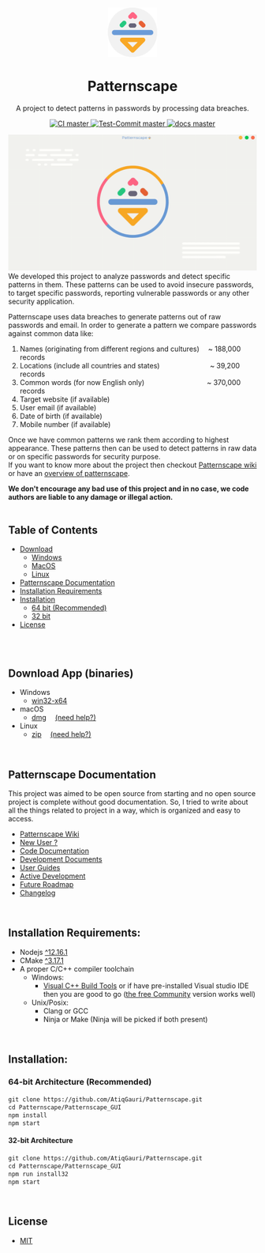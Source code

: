 <!-- PROJECT LOGO -->
<br />
<p align="center">
  <img src="Patternscape_GUI/source/assets/icons/app-icon.svg" alt="Logo" width="100" height="100">
  <h1 align="center">Patternscape</h1>
  <p align="center">
    A project to detect patterns in passwords by processing data breaches.
  </p>
</p>

<p align="center">
  <a href="https://github.com/AtiqGauri/Patternscape/actions?query=workflow%3A%22Continuous+Integration%22" alt="CI">
    <img alt="CI master" src="https://github.com/AtiqGauri/Patternscape/workflows/Continuous%20Integration/badge.svg">
  </a>
  <a href="https://github.com/AtiqGauri/Patternscape/actions?query=workflow%3ATest-Commit" alt="Test-Commit">
    <img alt="Test-Commit master" src="https://github.com/AtiqGauri/Patternscape/workflows/Test-Commit/badge.svg">
  </a>
  <a href="https://www.notion.so/atiqgauri/Patternscape-46cee07f3f6443628655cc1f48ca1e07" alt="Documentation">
    <img alt="docs master" src="https://img.shields.io/badge/docs-passing-brightgreen">
  </a>
</p>

<img src="screenshot.gif">      
We developed this project to analyze passwords and detect specific patterns in them. 
These patterns can be used to avoid insecure passwords, to target specific passwords, reporting vulnerable passwords or any other security application. 

Patternscape uses data breaches to generate patterns out of raw passwords and email.
In order to generate a pattern we compare passwords against common data like:

1. Names (originating from different regions and cultures) &ensp;&ensp;~  188,000 records
2. Locations (include all countries and states) &ensp;&ensp;&ensp;&ensp;&ensp;&ensp;&ensp;&ensp;&ensp;&ensp;&ensp;&ensp;&ensp;&ensp;~  39,200 records
3. Common words (for now English only) &ensp;&ensp;&ensp;&ensp;&ensp;&ensp;&ensp;&ensp;&ensp;&ensp;&ensp;&ensp;&ensp;&ensp;&ensp;&ensp;&ensp; ~  370,000 records
4. Target website (if available)
5. User email (if available)
6. Date of birth (if available)
7. Mobile number (if available)

Once we have common patterns we rank them according to highest appearance.
These patterns then can be used to detect patterns in raw data or on specific passwords for security purpose.       
If you want to know more about the project then checkout [Patternscape wiki](https://www.notion.so/atiqgauri/Patternscape-46cee07f3f6443628655cc1f48ca1e07) or have an [overview of patternscape](https://www.notion.so/atiqgauri/Project-Overview-f44b4344a919452aace7d8c99d206c5f). 

**We don't encourage any bad use of this project and in no case, we code authors are liable to any damage or illegal action.**
</br>
</br>

<!-- TABLE OF CONTENTS -->
## Table of Contents
* [Download](#download)
  * [Windows](#download)
  * [MacOS](#download)
  * [Linux](#download)
* [Patternscape Documentation](#documentation)
* [Installation Requirements](#requirements)
* [Installation](#installation)
  * [64 bit (Recommended)](#64bit)
  * [32 bit](#32bit)
* [License](#license)
</br>
</br>


## Download App (binaries) <i id="download"></i>
  * Windows
    * [win32-x64](https://github.com/AtiqGauri/Patternscape/releases/latest/download/Patternscape-win32-x64.zip)
  * macOS
    * [dmg](https://github.com/AtiqGauri/Patternscape/releases/latest/download/Patternscape-darwin-x64.zip)     &emsp;[(need help?)](https://www.notion.so/atiqgauri/App-Installation-Instructions-e9af1d9668674b53bca4527c6f54ddf2#ebe14a5f513b472896beebbb68f5e3f9)
  * Linux
    * [zip](https://github.com/AtiqGauri/Patternscape/releases/latest/download/Patternscape-linux-x64.zip)         &emsp;[(need help?)](https://www.notion.so/atiqgauri/App-Installation-Instructions-e9af1d9668674b53bca4527c6f54ddf2#4884793eaecc4bcfb11bdf40138d86c5)
</br>

## Patternscape Documentation <i id="documentation"></i>
This project was aimed to be open source from starting and no open source project is complete without good documentation. So, I tried to write about all the things related to project in a way, which is organized and easy to access.       
  * [Patternscape Wiki](https://www.notion.so/atiqgauri/Patternscape-46cee07f3f6443628655cc1f48ca1e07)
  * [New User ?](https://www.notion.so/atiqgauri/New-User-a4f3448686724c5c9dcd0d91fe88817d)
  * [Code Documentation](https://www.notion.so/atiqgauri/Documentation-432add2c655d4ef2b58e6e275fb06369)
  * [Development Documents](https://www.notion.so/atiqgauri/Development-43cccfc464f94f51b8f5d5a39058ccfb)
  * [User Guides](https://www.notion.so/atiqgauri/User-Guides-c5e2f377a55448fba0dbc5aeb3ee7374)
  * [Active Development](https://www.notion.so/atiqgauri/2c5ddc430916417193c7e7b890a7266c?v=37fda3dbb2fb45408423e17e23cf2ab3)
  * [Future Roadmap](https://www.notion.so/atiqgauri/Future-development-goals-da6c32ff3ef840219c8e9ffb499224ac)
  * [Changelog](https://www.notion.so/atiqgauri/Patternscape-Changelog-efe215fa53aa4412aef4439753ae52cd)
</br>

## Installation Requirements: <i id="requirements"></i> 
* Nodejs [^12.16.1](https://nodejs.org/en/)
* CMake [^3.17.1](https://cmake.org/download/)
* A proper C/C++ compiler toolchain
  * Windows:
    * [Visual C++ Build Tools](https://visualstudio.microsoft.com/visual-cpp-build-tools/) or if have pre-installed Visual studio IDE then you are good to go ([the free Community](https://visualstudio.microsoft.com/vs/community/) version works well)
  * Unix/Posix:
    * Clang or GCC
    * Ninja or Make (Ninja will be picked if both present)
</br>

## Installation: <i id="installation"></i>
### 64-bit Architecture (Recommended) <i id="64bit"></i>
```
git clone https://github.com/AtiqGauri/Patternscape.git
cd Patternscape/Patternscape_GUI
npm install
npm start
```
#### 32-bit Architecture <i id="32bit"></i>
```
git clone https://github.com/AtiqGauri/Patternscape.git
cd Patternscape/Patternscape_GUI
npm run install32
npm start
```
</br>

## License <i id="license"></i>
  * [MIT](https://github.com/AtiqGauri/Patternscape/blob/master/LICENSE)